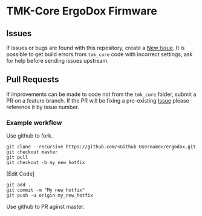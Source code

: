 # TMK-Core ErgoDox Firmware

## Issues

If issues or bugs are found with this repository, create a [New Issue](https://github.com/ergodox/ergodox/issues/new). It is possible to get build errors from `tmk_core` code with incorrect settings, ask for help before sending issues upstream.

## Pull Requests

If improvements can be made to code not from the `tmk_core` folder, submit a PR on a feature branch. If the PR will be fixing a pre-existing [Issue](https://github.com/ergodox/ergodox/issues) please reference it by issue number.


### Example workflow

Use github to fork.

```
git clone --recursive https://github.com/<Github Username>/ergodox.git
git checkout master
git pull
git checkout -b my_new_hotfix
```

[Edit Code]

```
git add .
git commit -m "My new hotfix"
git push -u origin my_new_hotfix
```

Use github to PR aginst master.
